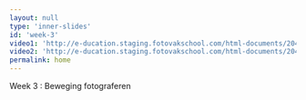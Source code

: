 ```yaml
---
layout: null
type: 'inner-slides'
id: 'week-3'
video1: 'http://e-ducation.staging.fotovakschool.com/html-documents/204/canon_tutorials/assets/videos/IV_03_0100.mp4'
video2: 'http://e-ducation.staging.fotovakschool.com/html-documents/204/canon_tutorials/assets/videos/TV_B003_V3.mp4'
permalink: home
---
```



<div class="text-standard">
    Week 3 : Beweging fotograferen
    <br><br>
</div>